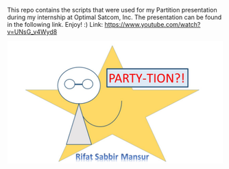 This repo contains the scripts that were used for my Partition presentation during my internship at Optimal Satcom, Inc. 
The presentation can be found in the following link. Enjoy! :) 
Link: https://www.youtube.com/watch?v=UNsG_v4Wyd8

![Partition Presentation Logo](Thumnail_Partition_2.jpg)